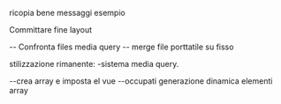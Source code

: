 ricopia bene messaggi esempio

Committare fine layout

-- Confronta files media query
-- merge file porttatile su fisso


stilizzazione rimanente:
-sistema media query.



--crea array e imposta el vue
--occupati generazione dinamica elementi array
